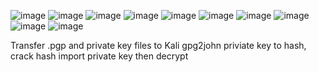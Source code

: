 ![image](https://github.com/user-attachments/assets/9e1d2e43-4dcf-438a-86fb-744764d81147)
![image](https://github.com/user-attachments/assets/b4b2c375-aa3d-46e5-b574-a510fd0eb72d)
![image](https://github.com/user-attachments/assets/11b3e5ea-0454-4cb7-b756-dcb715acb120)
![image](https://github.com/user-attachments/assets/6818bd98-cfab-4b4d-8cbe-4384987d381b)
![image](https://github.com/user-attachments/assets/62f03bf3-6a99-4f6d-af3f-fa538405c33b)
![image](https://github.com/user-attachments/assets/84e9f674-5833-4ea2-8cfd-291aad572f1f)
![image](https://github.com/user-attachments/assets/79c1173c-80de-4bb1-a6bb-9affd5325b16)
![image](https://github.com/user-attachments/assets/50291ac3-9666-4b7c-b353-8836e69580e0)
![image](https://github.com/user-attachments/assets/a28c744a-55cc-4330-82b8-22cd1d66bc22)
![image](https://github.com/user-attachments/assets/ec8f8847-d582-487f-9918-c90cb8038958)


Transfer .pgp and private key files to Kali
gpg2john priviate key to hash, crack hash
import private key then decrypt
